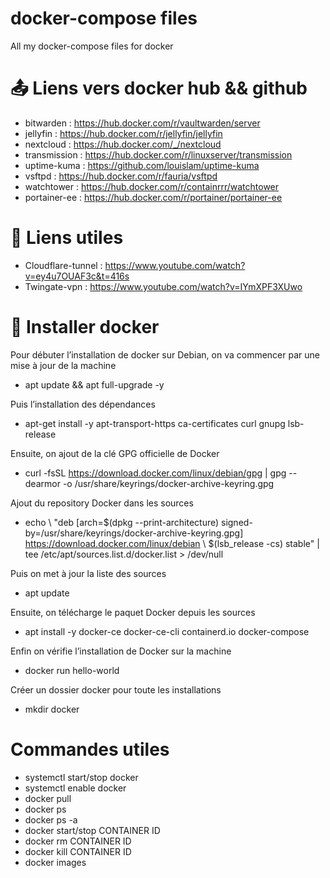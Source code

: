 # docker-compose files
All my docker-compose files for docker

# 📤 Liens vers docker hub && github
- bitwarden : https://hub.docker.com/r/vaultwarden/server
- jellyfin : https://hub.docker.com/r/jellyfin/jellyfin
- nextcloud : https://hub.docker.com/_/nextcloud
- transmission : https://hub.docker.com/r/linuxserver/transmission
- uptime-kuma : https://github.com/louislam/uptime-kuma
- vsftpd : https://hub.docker.com/r/fauria/vsftpd
- watchtower : https://hub.docker.com/r/containrrr/watchtower
- portainer-ee : https://hub.docker.com/r/portainer/portainer-ee

# 🔧 Liens utiles
- Cloudflare-tunnel : https://www.youtube.com/watch?v=ey4u7OUAF3c&t=416s
- Twingate-vpn : https://www.youtube.com/watch?v=IYmXPF3XUwo

# 🐋 Installer docker
Pour débuter l’installation de docker sur Debian, on va commencer par une mise à jour de la machine
- apt update && apt full-upgrade -y

Puis l’installation des dépendances
- apt-get install -y apt-transport-https ca-certificates curl gnupg lsb-release

Ensuite, on ajout de la clé GPG officielle de Docker
- curl -fsSL https://download.docker.com/linux/debian/gpg | gpg --dearmor -o /usr/share/keyrings/docker-archive-keyring.gpg

Ajout du repository Docker dans les sources
- echo \ "deb [arch=$(dpkg --print-architecture) signed-by=/usr/share/keyrings/docker-archive-keyring.gpg] https://download.docker.com/linux/debian \ $(lsb_release -cs) stable" | tee /etc/apt/sources.list.d/docker.list > /dev/null

Puis on met à jour la liste des sources
- apt update 

Ensuite, on télécharge le paquet Docker depuis les sources
- apt install -y docker-ce docker-ce-cli containerd.io docker-compose

Enfin on vérifie l’installation de Docker sur la machine
- docker run hello-world

Créer un dossier docker pour toute les installations
- mkdir docker

# Commandes utiles
- systemctl start/stop docker         
- systemctl enable docker              
- docker pull                           
- docker ps                            
- docker ps -a                        
- docker start/stop CONTAINER ID          
- docker rm CONTAINER ID             
- docker kill CONTAINER ID             
- docker images                        
